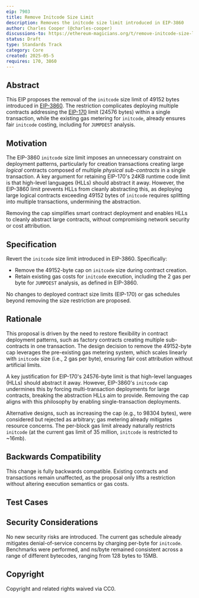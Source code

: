 ```yaml
---
eip: 7903
title: Remove Initcode Size Limit
description: Removes the initcode size limit introduced in EIP-3860
author: Charles Cooper (@charles-cooper)
discussions-to: https://ethereum-magicians.org/t/remove-initcode-size-limit/23066
status: Draft
type: Standards Track
category: Core
created: 2025-05-5
requires: 170, 3860
---
```


## Abstract

This EIP proposes the removal of the `initcode` size limit of 49152 bytes introduced in [EIP-3860](./eip-3860). The restriction complicates deploying multiple contracts addressing the [EIP-170](./eip-170) limit (24576 bytes) within a single transaction, while the existing gas metering for `initcode`, already ensures fair `initcode` costing, including for `JUMPDEST` analysis.

## Motivation

The EIP-3860 `initcode` size limit imposes an unnecessary constraint on deployment patterns, particularly for creation transactions creating large _logical_ contracts composed of multiple _physical sub-contracts_ in a single transaction.
A key argument for retaining EIP-170's 24KB runtime code limit is that high-level languages (HLLs) should abstract it away.
However, the EIP-3860 limit prevents HLLs from cleanly abstracting this, as deploying large logical contracts exceeding 49152 bytes of `initcode` requires splitting into multiple transactions, undermining the abstraction.

Removing the cap simplifies smart contract deployment and enables HLLs to cleanly abstract large contracts, without compromising network security or cost attribution.

## Specification
Revert the `initcode` size limit introduced in EIP-3860. Specifically:
- Remove the 49152-byte cap on `initcode` size during contract creation.
- Retain existing gas costs for `initcode` execution, including the 2 gas per byte for `JUMPDEST` analysis, as defined in EIP-3860.

No changes to deployed contract size limits (EIP-170) or gas schedules beyond removing the size restriction are proposed.

## Rationale

This proposal is driven by the need to restore flexibility in contract deployment patterns, such as factory contracts creating multiple sub-contracts in one transaction. The design decision to remove the 49152-byte cap leverages the pre-existing gas metering system, which scales linearly with `initcode` size (i.e., 2 gas per byte), ensuring fair cost attribution without artificial limits.

A key justification for EIP-170's 24576-byte limit is that high-level languages (HLLs) should abstract it away. However, EIP-3860's `initcode` cap undermines this by forcing multi-transaction deployments for large contracts, breaking the abstraction HLLs aim to provide. Removing the cap aligns with this philosophy by enabling single-transaction deployments.

Alternative designs, such as increasing the cap (e.g., to 98304 bytes), were considered but rejected as arbitrary; gas metering already mitigates resource concerns. The per-block gas limit already naturally restricts `initcode` (at the current gas limit of 35 million, `initcode` is restricted to ~16mb).


## Backwards Compatibility
This change is fully backwards compatible. Existing contracts and transactions remain unaffected, as the proposal only lifts a restriction without altering execution semantics or gas costs.

## Test Cases

## Security Considerations
No new security risks are introduced. The current gas schedule already mitigates denial-of-service concerns by charging per-byte for `initcode`. Benchmarks were performed, and ns/byte remained consistent across a range of different bytecodes, ranging from 128 bytes to 15MB.

## Copyright
Copyright and related rights waived via CC0.
